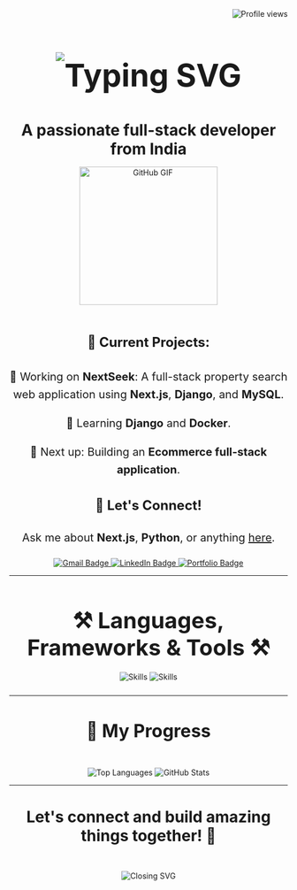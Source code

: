 <!-- Profile Views Badge -->
<img align="right" src="https://komarev.com/ghpvc/?username=sandyddeveloper&color=brightgreen" alt="Profile views"/>

<!-- Introduction with Font Size Adjustments -->
<h1 align="center" style="font-size: 3.5rem; line-height: 1.5;">
    <img src="https://readme-typing-svg.herokuapp.com/?font=Righteous&size=45&center=true&vCenter=true&width=500&height=70&duration=4000&lines=Hi+There!+👋;+I'm+Santhosh+Raj!" alt="Typing SVG"/>
</h1>

<h3 align="center" style="font-size: 1.75rem; margin-bottom: 15px;">A passionate full-stack developer from India</h3>

<!-- Centered GitHub GIF and Current Projects -->
<div align="center">
  <img src="https://media.giphy.com/media/LMcB8XospGZO8UQq87/giphy.gif" width="250" alt="GitHub GIF" style="margin-bottom: 20px;"/>
  
  <h4 style="font-size: 1.5rem;">🚀 Current Projects:</h4>
  <p style="font-size: 1.25rem; line-height: 1.6;">🔭 Working on <strong>NextSeek</strong>: A full-stack property search web application using <strong>Next.js</strong>, <strong>Django</strong>, and <strong>MySQL</strong>.</p>
  <p style="font-size: 1.25rem; line-height: 1.6;">🌱 Learning <strong>Django</strong> and <strong>Docker</strong>.</p>
  <p style="font-size: 1.25rem; line-height: 1.6;">🔮 Next up: Building an <strong>Ecommerce full-stack application</strong>.</p>
  
  <h4 style="font-size: 1.5rem;">💬 Let's Connect!</h4>
  <p style="font-size: 1.25rem;">Ask me about <strong>Next.js</strong>, <strong>Python</strong>, or anything <a href="https://github.com/sandyddeveloper/sandyddeveloper/issues" target="_blank">here</a>.</p>
</div>

<!-- Social Links with Adjusted Font Sizes -->
<div align="center" style="margin-top: 25px;"> 
  <a href="mailto:sandyddeveloper@gmail.com">
    <img src="https://img.shields.io/badge/Gmail-333333?style=for-the-badge&logo=gmail&logoColor=red" alt="Gmail Badge"/>
  </a>
  <a href="https://www.linkedin.com/in/santhosh-raj-k-622179316?utm_source=share&utm_campaign=share_via&utm_content=profile&utm_medium=android_app" target="_blank">
    <img src="https://img.shields.io/badge/LinkedIn-0077B5?style=for-the-badge&logo=linkedin&logoColor=white" alt="LinkedIn Badge"/>
  </a>
  <a href="https://santhoshdev-seven.vercel.app/" target="_blank">
     <img src="https://img.shields.io/badge/Portfolio-FF5722?style=for-the-badge&logo=todoist&logoColor=white" alt="Portfolio Badge"/>
  </a>
</div>

<hr/>

<!-- Skills Section with Line Spacing -->
<h2 align="center" style="font-size: 2.5rem; margin-bottom: 20px;">⚒️ Languages, Frameworks & Tools ⚒️</h2>
<div align="center" style="margin-bottom: 25px;">
    <img src="https://skillicons.dev/icons?i=react,html,css,vscode,github,figma,git" alt="Skills"/>
    <img src="https://skillicons.dev/icons?i=python,javascript,nextjs,mysql,django" alt="Skills"/>
</div>

<hr/>

<!-- Progress Section with Larger Titles -->
<div align="center" style="margin-top: 20px;">
  <h3 style="font-size: 2rem;">🌟 My Progress</h3>
  <img src="https://github-readme-stats.vercel.app/api/top-langs/?username=sandyddeveloper&layout=compact&theme=dracula" alt="Top Languages" style="margin-top: 15px;"/>
  <img src="https://github-readme-stats.vercel.app/api?username=sandyddeveloper&show_icons=true&theme=dracula" alt="GitHub Stats" style="margin-top: 15px;"/>
</div>

<hr/>

<!-- Closing Message -->
<div align="center" style="margin-top: 30px;">
  <h4 style="font-size: 1.75rem;">Let's connect and build amazing things together! 🌟</h4>
  <img src="https://readme-typing-svg.herokuapp.com/?font=Righteous&size=30&center=true&vCenter=true&width=500&height=50&duration=4000&lines=Thank+you+for+visiting!;Feel+free+to+reach+out!" alt="Closing SVG" style="margin-top: 10px;"/>
</div>
